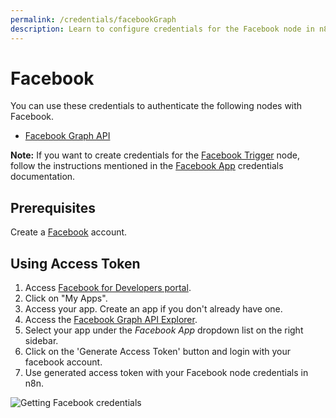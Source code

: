 ```yaml
---
permalink: /credentials/facebookGraph
description: Learn to configure credentials for the Facebook node in n8n
---
```


# Facebook

You can use these credentials to authenticate the following nodes with Facebook.
- [Facebook Graph API](../../nodes-library/nodes/FacebookGraphApi/README.md)

**Note:** If you want to create credentials for the [Facebook Trigger](../../nodes-library/trigger-nodes/FacebookTrigger/README.md) node, follow the instructions mentioned in the [Facebook App](../FacebookApp/README.md) credentials documentation.

## Prerequisites

Create a [Facebook](https://www.facebook.com/) account.

## Using Access Token

1. Access [Facebook for Developers portal](https://developers.facebook.com/).
2. Click on "My Apps".
3. Access your app. Create an app if you don't already have one.
4. Access the [Facebook Graph API Explorer](https://developers.facebook.com/tools/explorer/).
5. Select your app under the *Facebook App* dropdown list on the right sidebar.
6. Click on the 'Generate Access Token' button and login with your facebook account.
6. Use generated access token with your Facebook node credentials in n8n.

![Getting Facebook credentials](./using-access-token.gif)
